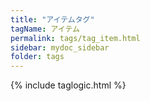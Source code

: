 ```yaml
---
title: "アイテムタグ"
tagName: アイテム
permalink: tags/tag_item.html
sidebar: mydoc_sidebar
folder: tags
---
```

{% include taglogic.html %}
